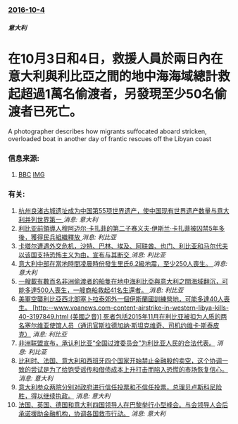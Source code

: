 ### [2016-10-4](/news/2016/10/4/index.md)

##### 意大利
# 在10月3日和4日，救援人員於兩日內在意大利與利比亞之間的地中海海域總計救起超過1萬名偷渡者，另發現至少50名偷渡者已死亡。 

A photographer describes how migrants suffocated aboard stricken, overloaded boat in another day of frantic rescues off the Libyan coast


### 信息来源:

1. [BBC](http://www.bbc.com/news/world-europe-37560655) [IMG](https://ichef.bbci.co.uk/news/1024/branded_news/10C2C/production/_91525686_mediaitem91525685.jpg)

### 有关:

1. [杭州良渚古城遗址成为中国第55项世界遗产，使中国现有世界遗产数量与意大利并列世界第一 ](/zh/news/2019/07/6/杭州良渚古城遗址成为中国第55项世界遗产-使中国现有世界遗产数量与意大利并列世界第一.md) _消息: 意大利_
2. [利比亚前領導人穆阿迈尔·卡扎菲的第二子赛义夫·伊斯兰·卡扎菲被囚禁5年多後，獲得民兵組織釋放 ](/zh/news/2017/06/9/利比亚前領導人穆阿迈尔-卡扎菲的第二子赛义夫-伊斯兰-卡扎菲被囚禁5年多後-獲得民兵組織釋放.md) _消息: 利比亚_
3. [卡塔尔遭遇外交危机，沙特、巴林、埃及、阿联酋、也门、利比亚和马尔代夫以该国支持恐怖主义为由，宣布与其断交 ](/zh/news/2017/06/5/卡塔尔遭遇外交危机-沙特-巴林-埃及-阿联酋-也门-利比亚和马尔代夫以该国支持恐怖主义为由-宣布与其断交.md) _消息: 利比亚_
4. [意大利中部在當地時間凌晨時份發生里氏6.2級地震，至少250人喪生。 ](/zh/news/2016/08/24/意大利中部在當地時間凌晨時份發生里氏62級地震-至少250人喪生.md) _消息: 意大利_
5. [一艘載有數百名非洲偷渡者的船隻在地中海利比亞與意大利之間海域翻沉，可能多達500人喪生，一艘商船救起41名生還者。 ](/zh/news/2016/04/8/一艘載有數百名非洲偷渡者的船隻在地中海利比亞與意大利之間海域翻沉-可能多達500人喪生-一艘商船救起41名生還者.md) _消息: 利比亚_
6. [美軍空襲利比亞西北部塞卜拉泰郊外一個伊斯蘭國訓練營地，可能多達40人喪生。 [http:--www.voanews.com-content-airstrike-in-western-libya-kills-40-3197849.html (美國之音)] 死者包括2015年11月在利比亚被扣为人质的两名塞尔维亚使馆人员（通讯官斯拉德加纳·斯坦克维奇、司机约维卡·斯泰皮克）](/zh/news/2016/02/19/美軍空襲利比亞西北部塞卜拉泰郊外一個伊斯蘭國訓練營地-可能多達40人喪生-http-wwwvoanewsco.md) _消息: 利比亚_
7. [非洲联盟宣布，承认利比亚“全国过渡委员会”为利比亚人民的合法代表。](/zh/news/2011/09/20/非洲联盟宣布-承认利比亚-全国过渡委员会-为利比亚人民的合法代表.md) _消息: 利比亚_
8. [ 比利时、法国、意大利和西班牙四个国家开始禁止金融股的卖空，这个协调一致的尝试是为了给饱受谣传和借债成本上升打击而陷入恐慌的市场恢复信心。 ](/zh/news/2011/08/12/比利时-法国-意大利和西班牙四个国家开始禁止金融股的卖空-这个协调一致的尝试是为了给饱受谣传和借债成本上升打击而陷入恐.md) _消息: 意大利_
9. [ 意大利参众两院分别对政府进行信任投票和不信任投票，总理贝卢斯科尼险胜，得以继续执政。](/zh/news/2010/12/14/意大利参众两院分别对政府进行信任投票和不信任投票-总理贝卢斯科尼险胜-得以继续执政.md) _消息: 意大利_
10. [法国、英国、德国和意大利四国领导人在巴黎举行小型峰会。与会领导人会后承诺援助金融机构，协调各国救市行动。](/zh/news/2008/10/4/法国-英国-德国和意大利四国领导人在巴黎举行小型峰会-与会领导人会后承诺援助金融机构-协调各国救市行动.md) _消息: 意大利_
